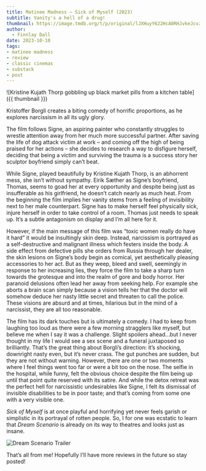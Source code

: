 ```yaml
---
title: Matinee Madness – Sick of Myself (2023)
subtitle: Vanity's a hell of a drug!
thumbnail: https://image.tmdb.org/t/p/original/lJXHuyY622HcA0RHJvkeJcvzamK.jpg
author:
  - Finnlay Dall
date: 2023-10-10
tags:
- matinee madness
- review
- classic cinemas
- substack
- post
---
```

![Kristine Kujath Thorp gobbling up black market pills from a kitchen table]({{ thumbnail }})

Kristoffer Borgli creates a biting comedy of horrific proportions, as he explores narcissism in all its ugly glory.

The film follows Signe, an aspiring painter who constantly struggles to wrestle attention away from her much more successful partner. After saving the life of dog attack victim at work – and coming off the high of being praised for her actions – she decides to research a way to disfigure herself, deciding that being a victim and surviving the trauma is a success story her sculptor boyfriend simply can’t beat.

While Signe, played beautifully by Kristine Kujath Thorp, is an abhorrent mess, she isn’t without sympathy. Eirik Sæther as Signe’s boyfriend, Thomas, seems to goad her at every opportunity and despite being just as insufferable as his girlfriend, he doesn’t catch nearly as much heat. From the beginning the film implies her vanity stems from a feeling of invisibility next to her male counterpart. Signe has to make herself feel physically sick, injure herself in order to take control of a room. Thomas just needs to speak up. It’s a subtle antagonism on display and I’m all here for it.

However, if the main message of this film was “toxic women really do have it hard” it would be insultingly skin deep. Instead, narcissism is portrayed as a self-destructive and malignant illness which festers inside the body. A side effect from defective pills she orders from Russia through her dealer, the skin lesions on Signe’s body begin as comical, yet aesthetically pleasing accessories to her act. But as they weep, bleed and swell, seemingly in response to her increasing lies, they force the film to take a sharp turn towards the grotesque and into the realm of gore and body horror. Her paranoid delusions often lead her away from seeking help. For example she aborts a brain scan simply because a vision tells her that the doctor will somehow deduce her nasty little secret and threaten to call the police. These visions are absurd and at times, hilarious but in the mind of a narcissist, they are all too reasonable.

The film has its dark touches but is ultimately a comedy. I had to keep from laughing too loud as there were a few morning stragglers like myself, but believe me when I say it was a challenge. Slight spoilers ahead…but I never thought in my life I would see a sex scene and a funeral juxtaposed so brilliantly. That’s the great thing about Borgli’s direction: it’s shocking, downright nasty even, but it’s never crass. The gut punches are sudden, but they are not without warning. However, there are one or two moments where I feel things went too far or were a bit too on the nose. The selfie in the hospital, while funny, felt the obvious choice despite the film being up until that point quite reserved with its satire. And while the detox retreat was the perfect hell for narcissistic undesirables like Signe, I felt its dismissal of invisible disabilities to be in poor taste; and that’s coming from some one with a very visible one.

*Sick of Myself* is at once playful and horrifying yet never feels garish or simplistic in its portrayal of rotten people. So, I for one was ecstatic to learn that *Dream Scenario* is already on its way to theatres and looks just as insane.

![Dream Scenario Trailer](https://www.youtube.com/watch?v=q3x9iUL-74w)

That’s all from me! Hopefully I’ll have more reviews in the future so stay posted!
